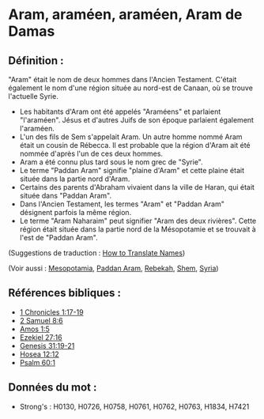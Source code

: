 # Aram, araméen, araméen, Aram de Damas

## Définition :

"Aram" était le nom de deux hommes dans l'Ancien Testament. C'était également le nom d'une région située au nord-est de Canaan, où se trouve l'actuelle Syrie.

* Les habitants d'Aram ont été appelés "Araméens" et parlaient "l'araméen". Jésus et d'autres Juifs de son époque parlaient également l'araméen.
* L'un des fils de Sem s'appelait Aram. Un autre homme nommé Aram était un cousin de Rébecca. Il est probable que la région d'Aram ait été nommée d'après l'un de ces deux hommes.
* Aram a été connu plus tard sous le nom grec de "Syrie".
* Le terme "Paddan Aram" signifie "plaine d'Aram" et cette plaine était située dans la partie nord d'Aram.
* Certains des parents d'Abraham vivaient dans la ville de Haran, qui était située dans "Paddan Aram".
* Dans l'Ancien Testament, les termes "Aram" et "Paddan Aram" désignent parfois la même région.
* Le terme "Aram Naharaim" peut signifier "Aram des deux rivières". Cette région était située dans la partie nord de la Mésopotamie et se trouvait à l'est de "Paddan Aram".

(Suggestions de traduction : [How to Translate Names](rc://en/ta/man/translate/translate-names))

(Voir aussi : [Mesopotamia](../names/mesopotamia.md), [Paddan Aram](../names/paddanaram.md), [Rebekah](../names/rebekah.md), [Shem](../names/shem.md), [Syria](../names/syria.md))

## Références bibliques :

* [1 Chronicles 1:17-19](rc://en/tn/help/1ch/01/17)
* [2 Samuel 8:6](rc://en/tn/help/2sa/08/06)
* [Amos 1:5](rc://en/tn/help/amo/01/5)
* [Ezekiel 27:16](rc://en/tn/help/ezk/27/16)
* [Genesis 31:19-21](rc://en/tn/help/gen/31/19)
* [Hosea 12:12](rc://en/tn/help/hos/12/12)
* [Psalm 60:1](rc://en/tn/help/psa/060/1)

## Données du mot :

* Strong's : H0130, H0726, H0758, H0761, H0762, H0763, H1834, H7421
